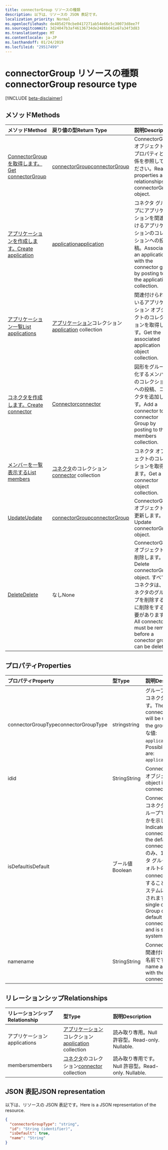 ```yaml
---
title: connectorGroup リソースの種類
description: 以下は、リソースの JSON 表記です。
localization_priority: Normal
ms.openlocfilehash: de405d2f0cbe0417271ab54e66c5c30073d8ee7f
ms.sourcegitcommit: 3d24047b3af46136734de2486b041e67a34f3d83
ms.translationtype: MT
ms.contentlocale: ja-JP
ms.lasthandoff: 01/24/2019
ms.locfileid: "29517499"
---
```

# <a name="connectorgroup-resource-type"></a><span data-ttu-id="2fa0c-103">connectorGroup リソースの種類</span><span class="sxs-lookup"><span data-stu-id="2fa0c-103">connectorGroup resource type</span></span>

[!INCLUDE [beta-disclaimer](../../includes/beta-disclaimer.md)]

## <a name="methods"></a><span data-ttu-id="2fa0c-104">メソッド</span><span class="sxs-lookup"><span data-stu-id="2fa0c-104">Methods</span></span>

| <span data-ttu-id="2fa0c-105">メソッド</span><span class="sxs-lookup"><span data-stu-id="2fa0c-105">Method</span></span>           | <span data-ttu-id="2fa0c-106">戻り値の型</span><span class="sxs-lookup"><span data-stu-id="2fa0c-106">Return Type</span></span>    |<span data-ttu-id="2fa0c-107">説明</span><span class="sxs-lookup"><span data-stu-id="2fa0c-107">Description</span></span>|
|:---------------|:--------|:----------|
|[<span data-ttu-id="2fa0c-108">ConnectorGroup を取得します。</span><span class="sxs-lookup"><span data-stu-id="2fa0c-108">Get connectorGroup</span></span>](../api/connectorgroup-get.md) | [<span data-ttu-id="2fa0c-109">connectorGroup</span><span class="sxs-lookup"><span data-stu-id="2fa0c-109">connectorGroup</span></span>](connectorgroup.md) |<span data-ttu-id="2fa0c-110">ConnectorGroup オブジェクトのプロパティと関係を参照してください。</span><span class="sxs-lookup"><span data-stu-id="2fa0c-110">Read properties and relationships of connectorGroup object.</span></span>|
|[<span data-ttu-id="2fa0c-111">アプリケーションを作成します。</span><span class="sxs-lookup"><span data-stu-id="2fa0c-111">Create application</span></span>](../api/connectorgroup-post-applications.md) |[<span data-ttu-id="2fa0c-112">application</span><span class="sxs-lookup"><span data-stu-id="2fa0c-112">application</span></span>](application.md)| <span data-ttu-id="2fa0c-113">コネクタ グループにアプリケーションを関連付けるアプリケーションのコレクションへの投稿。</span><span class="sxs-lookup"><span data-stu-id="2fa0c-113">Associate an application with the connector group by posting to the applications collection.</span></span>|
|[<span data-ttu-id="2fa0c-114">アプリケーション一覧</span><span class="sxs-lookup"><span data-stu-id="2fa0c-114">List applications</span></span>](../api/connectorgroup-list-applications.md) |<span data-ttu-id="2fa0c-115">[アプリケーション](application.md)コレクション</span><span class="sxs-lookup"><span data-stu-id="2fa0c-115">[application](application.md) collection</span></span>| <span data-ttu-id="2fa0c-116">関連付けられているアプリケーション オブジェクトのコレクションを取得します。</span><span class="sxs-lookup"><span data-stu-id="2fa0c-116">Get the associated application object collection.</span></span>|
|[<span data-ttu-id="2fa0c-117">コネクタを作成します。</span><span class="sxs-lookup"><span data-stu-id="2fa0c-117">Create connector</span></span>](../api/connectorgroup-post-members.md) |[<span data-ttu-id="2fa0c-118">Connector</span><span class="sxs-lookup"><span data-stu-id="2fa0c-118">connector</span></span>](connector.md)| <span data-ttu-id="2fa0c-119">図形をグループ化するメンバーのコレクションへの投稿、コネクタを追加します。</span><span class="sxs-lookup"><span data-stu-id="2fa0c-119">Add a connector to the connector Group by posting to the members collection.</span></span>|
|[<span data-ttu-id="2fa0c-120">メンバーを一覧表示する</span><span class="sxs-lookup"><span data-stu-id="2fa0c-120">List members</span></span>](../api/connectorgroup-list-members.md) |<span data-ttu-id="2fa0c-121">[コネクタ](connector.md)のコレクション</span><span class="sxs-lookup"><span data-stu-id="2fa0c-121">[connector](connector.md) collection</span></span>| <span data-ttu-id="2fa0c-122">コネクタ オブジェクトのコレクションを取得します。</span><span class="sxs-lookup"><span data-stu-id="2fa0c-122">Get a connector object collection.</span></span>|
|[<span data-ttu-id="2fa0c-123">Update</span><span class="sxs-lookup"><span data-stu-id="2fa0c-123">Update</span></span>](../api/connectorgroup-update.md) | [<span data-ttu-id="2fa0c-124">connectorGroup</span><span class="sxs-lookup"><span data-stu-id="2fa0c-124">connectorGroup</span></span>](connectorgroup.md)    |<span data-ttu-id="2fa0c-125">ConnectorGroup オブジェクトを更新します。</span><span class="sxs-lookup"><span data-stu-id="2fa0c-125">Update connectorGroup object.</span></span> |
|[<span data-ttu-id="2fa0c-126">Delete</span><span class="sxs-lookup"><span data-stu-id="2fa0c-126">Delete</span></span>](../api/connectorgroup-delete.md) | <span data-ttu-id="2fa0c-127">なし</span><span class="sxs-lookup"><span data-stu-id="2fa0c-127">None</span></span> |<span data-ttu-id="2fa0c-128">ConnectorGroup オブジェクトを削除します。</span><span class="sxs-lookup"><span data-stu-id="2fa0c-128">Delete connectorGroup object.</span></span> <span data-ttu-id="2fa0c-129">すべてのコネクタは、コネクタのグループを削除する前に削除をする必要があります。</span><span class="sxs-lookup"><span data-stu-id="2fa0c-129">All connectors must be remove before a conector group can be deleted.</span></span> |

## <a name="properties"></a><span data-ttu-id="2fa0c-130">プロパティ</span><span class="sxs-lookup"><span data-stu-id="2fa0c-130">Properties</span></span>
| <span data-ttu-id="2fa0c-131">プロパティ</span><span class="sxs-lookup"><span data-stu-id="2fa0c-131">Property</span></span>     | <span data-ttu-id="2fa0c-132">型</span><span class="sxs-lookup"><span data-stu-id="2fa0c-132">Type</span></span>   |<span data-ttu-id="2fa0c-133">説明</span><span class="sxs-lookup"><span data-stu-id="2fa0c-133">Description</span></span>|
|:---------------|:--------|:----------|
|<span data-ttu-id="2fa0c-134">connectorGroupType</span><span class="sxs-lookup"><span data-stu-id="2fa0c-134">connectorGroupType</span></span>|<span data-ttu-id="2fa0c-135">string</span><span class="sxs-lookup"><span data-stu-id="2fa0c-135">string</span></span>| <span data-ttu-id="2fa0c-136">グループで使用するコネクタの種類です。</span><span class="sxs-lookup"><span data-stu-id="2fa0c-136">The type of connectors that will be used with the group.</span></span> <span data-ttu-id="2fa0c-137">使用可能な値: `applicationProxy`。</span><span class="sxs-lookup"><span data-stu-id="2fa0c-137">Possible values are: `applicationProxy`.</span></span>|
|<span data-ttu-id="2fa0c-138">id</span><span class="sxs-lookup"><span data-stu-id="2fa0c-138">id</span></span>|<span data-ttu-id="2fa0c-139">String</span><span class="sxs-lookup"><span data-stu-id="2fa0c-139">String</span></span>| <span data-ttu-id="2fa0c-140">ConnectorGroup のオブジェクト id</span><span class="sxs-lookup"><span data-stu-id="2fa0c-140">The object id of the connectorGroup</span></span>|
|<span data-ttu-id="2fa0c-141">isDefault</span><span class="sxs-lookup"><span data-stu-id="2fa0c-141">isDefault</span></span>|<span data-ttu-id="2fa0c-142">ブール値</span><span class="sxs-lookup"><span data-stu-id="2fa0c-142">Boolean</span></span>| <span data-ttu-id="2fa0c-143">ConnectorGroup がコネクタの既定のグループであるかどうかを示します。</span><span class="sxs-lookup"><span data-stu-id="2fa0c-143">Indicates if the connectorGroup is the default connector group.</span></span> <span data-ttu-id="2fa0c-144">のみ、1 つのコネクタ グループはデフォルトの connectorGroup をすることができ、システムによって設定されます。</span><span class="sxs-lookup"><span data-stu-id="2fa0c-144">Only a single connector Group can be the default connectorGroup and is set by the system.</span></span>|
|<span data-ttu-id="2fa0c-145">name</span><span class="sxs-lookup"><span data-stu-id="2fa0c-145">name</span></span>|<span data-ttu-id="2fa0c-146">String</span><span class="sxs-lookup"><span data-stu-id="2fa0c-146">String</span></span>| <span data-ttu-id="2fa0c-147">ConnectorGroup に関連付けられている名前です。</span><span class="sxs-lookup"><span data-stu-id="2fa0c-147">The name associated with the connectorGroup.</span></span>|

## <a name="relationships"></a><span data-ttu-id="2fa0c-148">リレーションシップ</span><span class="sxs-lookup"><span data-stu-id="2fa0c-148">Relationships</span></span>
| <span data-ttu-id="2fa0c-149">リレーションシップ</span><span class="sxs-lookup"><span data-stu-id="2fa0c-149">Relationship</span></span> | <span data-ttu-id="2fa0c-150">型</span><span class="sxs-lookup"><span data-stu-id="2fa0c-150">Type</span></span>   |<span data-ttu-id="2fa0c-151">説明</span><span class="sxs-lookup"><span data-stu-id="2fa0c-151">Description</span></span>|
|:---------------|:--------|:----------|
|<span data-ttu-id="2fa0c-152">アプリケーション</span><span class="sxs-lookup"><span data-stu-id="2fa0c-152">applications</span></span>|<span data-ttu-id="2fa0c-153">[アプリケーション](application.md)コレクション</span><span class="sxs-lookup"><span data-stu-id="2fa0c-153">[application](application.md) collection</span></span>| <span data-ttu-id="2fa0c-p104">読み取り専用。Null 許容型。</span><span class="sxs-lookup"><span data-stu-id="2fa0c-p104">Read-only. Nullable.</span></span>|
|<span data-ttu-id="2fa0c-156">members</span><span class="sxs-lookup"><span data-stu-id="2fa0c-156">members</span></span>|<span data-ttu-id="2fa0c-157">[コネクタ](connector.md)のコレクション</span><span class="sxs-lookup"><span data-stu-id="2fa0c-157">[connector](connector.md) collection</span></span>| <span data-ttu-id="2fa0c-p105">読み取り専用です。Null 許容型。</span><span class="sxs-lookup"><span data-stu-id="2fa0c-p105">Read-only. Nullable.</span></span>|

## <a name="json-representation"></a><span data-ttu-id="2fa0c-160">JSON 表記</span><span class="sxs-lookup"><span data-stu-id="2fa0c-160">JSON representation</span></span>

<span data-ttu-id="2fa0c-161">以下は、リソースの JSON 表記です。</span><span class="sxs-lookup"><span data-stu-id="2fa0c-161">Here is a JSON representation of the resource.</span></span>

<!-- {
  "blockType": "resource",
  "optionalProperties": [

  ],
  "@odata.type": "microsoft.graph.connectorGroup"
}-->

```json
{
  "connectorGroupType": "string",
  "id": "String (identifier)",
  "isDefault": true,
  "name": "String"
}

```

<!-- uuid: 8fcb5dbc-d5aa-4681-8e31-b001d5168d79
2015-10-25 14:57:30 UTC -->
<!--
{
  "type": "#page.annotation",
  "description": "connectorGroup resource",
  "keywords": "",
  "section": "documentation",
  "tocPath": "",
  "suppressions": [
    "Error: /api-reference/beta/resources/connectorgroup.md:\r\n      Exception processing links.\r\n    System.ArgumentException: Link Definition was null. Link text: !INCLUDE [beta-disclaimer](../../includes/beta-disclaimer.md)\r\n      at ApiDoctor.Validation.DocFile.get_LinkDestinations()\r\n      at ApiDoctor.Validation.DocSet.ValidateLinks(Boolean includeWarnings, String[] relativePathForFiles, IssueLogger issues, Boolean requireFilenameCaseMatch, Boolean printOrphanedFiles)"
  ]
}
-->
